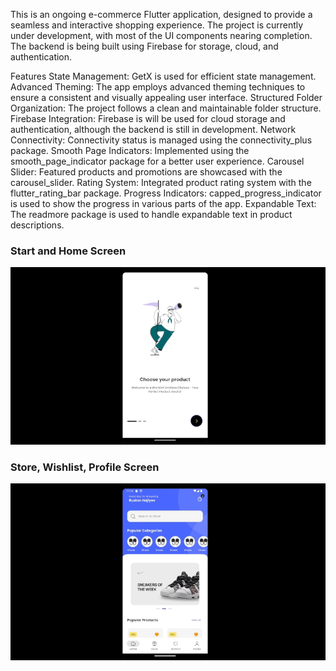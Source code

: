 This is an ongoing e-commerce Flutter application, designed to provide a seamless and interactive shopping experience. The project is currently under development, with most of the UI components nearing completion. The backend is being built using Firebase for storage, cloud, and authentication.

Features
State Management: GetX is used for efficient state management.
Advanced Theming: The app employs advanced theming techniques to ensure a consistent and visually appealing user interface.
Structured Folder Organization: The project follows a clean and maintainable folder structure.
Firebase Integration: Firebase is will be used for cloud storage and authentication, although the backend is still in development.
Network Connectivity: Connectivity status is managed using the connectivity_plus package.
Smooth Page Indicators: Implemented using the smooth_page_indicator package for a better user experience.
Carousel Slider: Featured products and promotions are showcased with the carousel_slider.
Rating System: Integrated product rating system with the flutter_rating_bar package.
Progress Indicators: capped_progress_indicator is used to show the progress in various parts of the app.
Expandable Text: The readmore package is used to handle expandable text in product descriptions.

### Start and Home Screen
![Start and Home](./assets/authAndHome.gif)

### Store, Wishlist, Profile Screen
![StoreWishlistProfile Screen](./assets/storeWishlistProfile.gif)